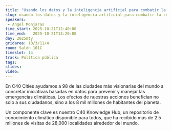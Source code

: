 ```yaml
---
title: "Usando los datos y la inteligencia artificial para combatir la crisis climática"
slug: usando-los-datos-y-la-inteligencia-artificial-para-combatir-la-crisis-climatica
speakers:
 - Angel Monjaras
time_start: 2025-10-21T12:40:00
time_end:   2025-10-21T13:20:00
day: 2025mty
gridarea: 10/3/11/4
room: Salón 101C
timeslot: 14
track: Política pública
tags:
slides: 
video: 
---
```


En C40 Cities ayudamos a 98 de las ciudades más visionarias del mundo a concretar iniciativas basadas en datos para prevenir y manejar las emergencias climáticas. Los efectos de nuestras acciones benefician no solo a sus ciudadanos, sino a los 8 mil millones de habitantes del planeta.

Un componente clave es nuestro C40 Knowledge Hub; un repositorio de conocimiento climático disponible para todos, que ha recibido más de 2.5 millones de visitas de 28,000 localidades alrededor del mundo.